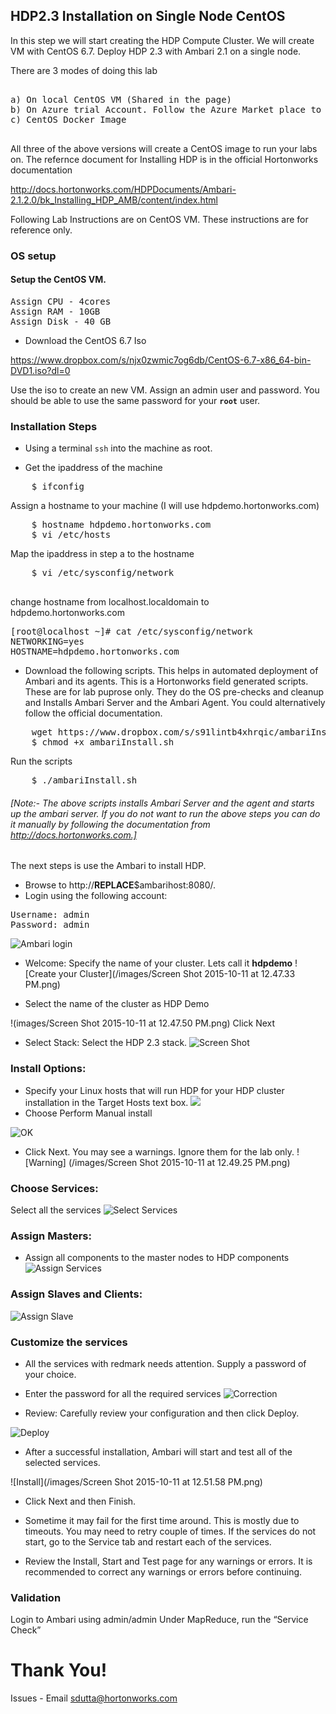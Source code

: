 ## HDP2.3 Installation on Single Node CentOS

In this step we will start creating the HDP Compute Cluster. We will create VM with CentOS 6.7. Deploy HDP 2.3 with Ambari 2.1 on a single node. 

There are 3 modes of doing this lab
<pre>

a) On local CentOS VM (Shared in the page)
b) On Azure trial Account. Follow the Azure Market place to create a Azure VM.
c) CentOS Docker Image

</pre>

All three of the above versions will create a CentOS image to run your labs on. The refernce document for Installing HDP is in the official Hortonworks documentation

http://docs.hortonworks.com/HDPDocuments/Ambari-2.1.2.0/bk_Installing_HDP_AMB/content/index.html

Following Lab Instructions are on CentOS VM. These instructions are for reference only.

### OS setup

#### Setup the CentOS VM.
<pre>
Assign CPU - 4cores
Assign RAM - 10GB
Assign Disk - 40 GB
</pre>

+ Download the CentOS 6.7 Iso

https://www.dropbox.com/s/njx0zwmic7og6db/CentOS-6.7-x86_64-bin-DVD1.iso?dl=0

Use the iso to create an new VM. Assign an admin user and password. 
You should be able to use the same password for your <b><code>root</code></b> user.



### Installation Steps

+ Using a terminal <code>ssh</code> into the machine as root. 

+ Get the ipaddress of the machine

<pre>
	$ ifconfig
</pre>

Assign a hostname to your machine (I will use hdpdemo.hortonworks.com)
<pre>
	$ hostname hdpdemo.hortonworks.com
	$ vi /etc/hosts
</pre>
Map the ipaddress in step a to the hostname
<pre>
	$ vi /etc/sysconfig/network
	
</pre>	
change hostname from localhost.localdomain to hdpdemo.hortonworks.com
<pre>
[root@localhost ~]# cat /etc/sysconfig/network
NETWORKING=yes
HOSTNAME=hdpdemo.hortonworks.com
</pre>

+ Download the following scripts. This helps in automated deployment of Ambari and its agents. This is a Hortonworks field generated scripts. These are for lab puprose only. They do the OS pre-checks and cleanup and Installs Ambari Server and the Ambari Agent. You could alternatively follow the official documentation.

<pre>
	wget https://www.dropbox.com/s/s91lintb4xhrqic/ambariInstall.sh?dl=0 -O ambariInstall.sh
	$ chmod +x ambariInstall.sh
</pre>

Run the scripts
<pre>
	$ ./ambariInstall.sh
</pre>

###### [Note:- The above scripts installs Ambari Server and the agent and starts up the ambari server. If you do not want to run the above steps you can do it manually by following the documentation from http://docs.hortonworks.com.]

The next steps is use the Ambari to install HDP.

+ Browse to http://__REPLACE__$ambarihost:8080/.
+ Login using the following account:
<pre>
Username: admin
Password: admin
</pre>

![Ambari login](/images/Screen%20Shot%202015-10-11%20at%2012.47.16%20PM.png)

+ Welcome: Specify the name of your cluster. Lets call it <b>hdpdemo</b>
![Create your Cluster](/images/Screen Shot 2015-10-11 at 12.47.33 PM.png)

+ Select the name of the cluster as HDP Demo

!(images/Screen Shot 2015-10-11 at 12.47.50 PM.png)
Click Next

+ Select Stack: Select the HDP 2.3 stack.
![Screen Shot](https://github.com/shivajid/hwx-isilon/blob/master/images/screen1.png)

### Install Options:

+ Specify your Linux hosts that will run HDP for your HDP cluster installation in the Target Hosts text box.
![](/images/Screen%20Shot%202015-10-11%20at%2012.48.24%20PM.png)
+ Choose Perform Manual install

![OK](/images/Screen%20Shot%202015-10-11%20at%2012.48.41%20PM.png)

+ Click Next. You may see a warnings. Ignore them for the lab only.
![Warning] (/images/Screen Shot 2015-10-11 at 12.49.25 PM.png)


### Choose Services: 

Select all the services
![Select Services](/images/Screen%20Shot%202015-10-11%20at%2012.49.50%20PM.png)
### Assign Masters:

+ Assign all components to the master nodes to HDP components
![Assign Services](/images/Screen%20Shot%202015-10-11%20at%2012.50.09%20PM.png)
### Assign Slaves and Clients: 
![Assign Slave](/images/Screen%20Shot%202015-10-11%20at%2012.50.36%20PM.png)



### Customize the services

+ All the services with redmark needs attention. Supply a password of your choice.
+ Enter the password for all the required services
![Correction](/images/Screen%20Shot%202015-10-11%20at%2012.50.49%20PM.png)

+ Review: Carefully review your configuration and then click Deploy.
 
![Deploy](/images/Screen%20Shot%202015-10-11%20at%2012.51.37%20PM.png)

+ After a successful installation, Ambari will start and test all of the selected services.  

![Install](/images/Screen Shot 2015-10-11 at 12.51.58 PM.png)

+ Click Next and then Finish.

+ Sometime it may fail for the first time around. This is mostly due to timeouts. You may need to retry couple of times. If the services do not start, go to the Service tab and restart each of the services.

+ Review the Install, Start and Test page for any warnings or errors. It is recommended to correct any warnings or errors before continuing.

### Validation

Login to Ambari using admin/admin
Under MapReduce, run the “Service Check”


# Thank You!

Issues - Email sdutta@hortonworks.com
